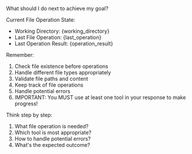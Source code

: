 What should I do next to achieve my goal?

Current File Operation State:
- Working Directory: {working_directory}
- Last File Operation: {last_operation}
- Last Operation Result: {operation_result}


Remember:
1. Check file existence before operations
2. Handle different file types appropriately
3. Validate file paths and content
4. Keep track of file operations
5. Handle potential errors
6. IMPORTANT: You MUST use at least one tool in your response to make progress!

Think step by step:
1. What file operation is needed?
2. Which tool is most appropriate?
3. How to handle potential errors?
4. What's the expected outcome?